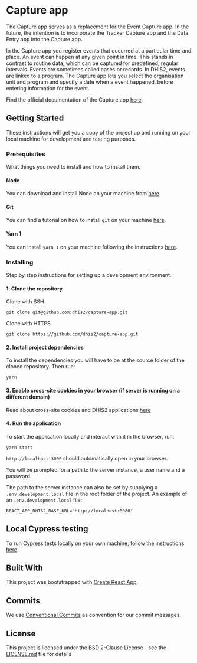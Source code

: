 # Capture app

The Capture app serves as a replacement for the Event Capture app. In the future, the intention is to incorporate the Tracker Capture app and the Data Entry app into the Capture app.

In the Capture app you register events that occurred at a particular time and place. An event can happen at any given point in time. This stands in contrast to routine data, which can be captured for predefined, regular intervals. Events are sometimes called cases or records. In DHIS2, events are linked to a program. The Capture app lets you select the organisation unit and program and specify a date when a event happened, before entering information for the event.

Find the official documentation of the Capture app [here](https://docs.dhis2.org/master/en/dhis2_user_manual_en/using-the-capture-app.html).
 
## Getting Started

These instructions will get you a copy of the project up and running on your local machine for development and testing purposes.

### Prerequisites

What things you need to install and how to install them.

#### Node 

You can download and install Node on your machine from [here](https://nodejs.org/en/download/).

#### Git 

You can find a tutorial on how to install `git` on your machine [here](https://www.atlassian.com/git/tutorials/install-git).

#### Yarn 1

You can install `yarn 1` on your machine following the instructions [here](https://classic.yarnpkg.com/en/docs/install/).


### Installing

Step by step instructions for setting up a development environment.

#### 1. Clone the repository

Clone with SSH
```
git clone git@github.com:dhis2/capture-app.git
```

Clone with HTTPS 
```
git clone https://github.com/dhis2/capture-app.git
```
  
#### 2. Install project dependencies

To install the dependencies you will have to be at the source folder of the cloned repository. Then run:

```
yarn 
```
#### 3. Enable cross-site cookies in your browser (if server is running on a different domain)

Read about cross-site cookies and DHIS2 applications [here](https://dhis2.nu/docs/guides/debug-instance/#disable-samesite-by-default-cookies)

#### 4. Run the application

To start the application locally and interact with it in the browser, run:

```
yarn start
```

`http://localhost:3000` should automatically open in your browser. 

You will be prompted for a path to the server instance, a user name and a password.

The path to the server instance can also be set by supplying a `.env.development.local` file in the root folder of the project. An example of an `.env.development.local` file:

```
REACT_APP_DHIS2_BASE_URL="http://localhost:8080"
```

## Local Cypress testing

To run Cypress tests locally on your own machine, follow the instructions [here](https://github.com/dhis2/capture-app/wiki/Cypress#run-cypress-tests-locally).

## Built With

This project was bootstrapped with [Create React App](https://github.com/facebookincubator/create-react-app).


## Commits

We use [Conventional Commits](https://www.conventionalcommits.org/en/v1.0.0-beta.4/) as convention for our commit messages.

## License

This project is licensed under the BSD 2-Clause License - see the [LICENSE.md](LICENSE.md) file for details
